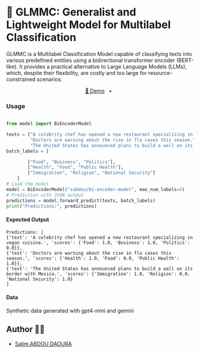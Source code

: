 # 🤖 GLMMC: Generalist and Lightweight Model for Multilabel Classification 

GLMMC is a Multilabel Classification Model capable of classifying texts into various predefined entities using a bidirectional transformer encoder (BERT-like). It provides a practical alternative to Large Language Models (LLMs), which, despite their flexibility, are costly and too large for resource-constrained scenarios.

<p align="center">
    <a href="[https://huggingface.co/spaces/urchade/gliner_mediumv2.1](https://huggingface.co/sabdou/bi-encoder-model/tree/main)">🤗 Demo</a>
    <span>&nbsp;&nbsp;•&nbsp;&nbsp;</span>
    </a>
</p>

### Usage
```python

from model import BiEncoderModel

texts = ["A celebrity chef has opened a new restaurant specializing in vegan cuisine.",
         "Doctors are warning about the rise in flu cases this season.",
         "The United States has announced plans to build a wall on its border with Mexico."]
batch_labels = [

        ["Food", "Business", "Politics"],
        ["Health", "Food", "Public Health"],
        ["Immigration", "Religion", "National Security"]
    ]
# Load the model
model = BiEncoderModel("sabdou/bi-encoder-model", max_num_labels=6)
# Prediction with JSON output
predictions = model.forward_predict(texts, batch_labels)
print("Predictions:", predictions)

```


#### Expected Output

```
Predictions: [
{'text': 'A celebrity chef has opened a new restaurant specializing in vegan cuisine.', 'scores': {'Food': 1.0, 'Business': 1.0, 'Politics': 0.0}},
{'text': 'Doctors are warning about the rise in flu cases this season.', 'scores': {'Health': 1.0, 'Food': 0.0, 'Public Health': 1.0}},
{'text': 'The United States has announced plans to build a wall on its border with Mexico.', 'scores': {'Immigration': 1.0, 'Religion': 0.0, 'National Security': 1.0}
]

```

#### Data

Synthetic data generated with gpt4-mini and gemini 

## Author 🧑‍💻
- [Salim ABDOU DAOURA](https://github.com/sabdoudaoura)
